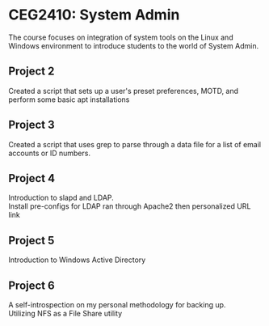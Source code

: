 # CEG2410:  System Admin  

The course focuses on integration of system tools on the Linux and Windows environment to introduce students to the world of System Admin.  

## Project 2  
Created a script that sets up a user's preset preferences, MOTD, and perform some basic apt installations  

## Project 3  
Created a script that uses grep to parse through a data file for a list of email accounts or ID numbers.  
## Project 4  
Introduction to slapd and LDAP.  
Install pre-configs for LDAP ran through Apache2 then personalized URL link  

## Project 5  
Introduction to Windows Active Directory  

## Project 6
A self-introspection on my personal methodology for backing up.  
Utilizing NFS as a File Share utility  
